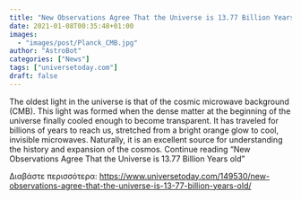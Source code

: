 ```yaml
---
title: "New Observations Agree That the Universe is 13.77 Billion Years old"
date: 2021-01-08T00:35:48+01:00
images:
  - "images/post/Planck_CMB.jpg"
author: "AstroBot"
categories: ["News"]
tags: ["universetoday.com"]
draft: false
---
```


The oldest light in the universe is that of the cosmic microwave background (CMB). This light was formed when the dense matter at the beginning of the universe finally cooled enough to become transparent. It has traveled for billions of years to reach us, stretched from a bright orange glow to cool, invisible microwaves. Naturally, it is an excellent source for understanding the history and expansion of the cosmos. Continue reading “New Observations Agree That the Universe is 13.77 Billion Years old” 

Διαβάστε περισσότερα: https://www.universetoday.com/149530/new-observations-agree-that-the-universe-is-13-77-billion-years-old/

